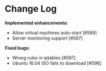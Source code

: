 # Change Log


**Implemented enhancements:**

- Allow virtual machines auto-start [\#589]
- Server monitoring support [\#567]

**Fixed bugs:**

- Wrong rules in iptables [\#597]
- Ubuntu 16.04 ISO fails to download [\#596]
